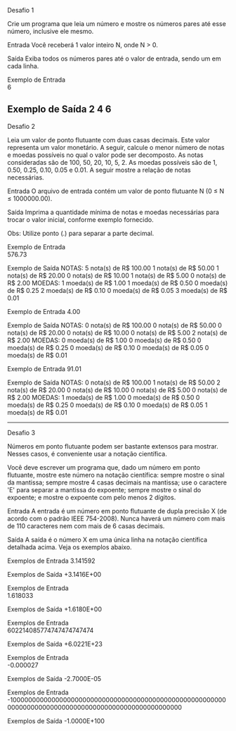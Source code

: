 Desafio 1

Crie um programa que leia um número e mostre os números pares até esse número, inclusive ele mesmo.

Entrada
Você receberá 1 valor inteiro N, onde N > 0.

Saída
Exiba todos os números pares até o valor de entrada, sendo um em cada linha. 

 
Exemplo de Entrada	
6	

Exemplo de Saída
2
4
6
-------------------------------------------------------------------------------------------------------------------------------

Desafio 2

Leia um valor de ponto flutuante com duas casas decimais. Este valor representa um valor monetário. 
A seguir, calcule o menor número de notas e moedas possíveis no qual o valor pode ser decomposto. 
As notas consideradas são de 100, 50, 20, 10, 5, 2. As moedas possíveis são de 1, 0.50, 0.25, 0.10, 0.05 e 0.01. A seguir mostre a relação de notas necessárias.

Entrada
O arquivo de entrada contém um valor de ponto flutuante N (0 ≤ N ≤ 1000000.00).

Saída
Imprima a quantidade mínima de notas e moedas necessárias para trocar o valor inicial, conforme exemplo fornecido.

Obs: Utilize ponto (.) para separar a parte decimal.

 
Exemplo de Entrada	
576.73

Exemplo de Saída
NOTAS:
5 nota(s) de R$ 100.00
1 nota(s) de R$ 50.00
1 nota(s) de R$ 20.00
0 nota(s) de R$ 10.00
1 nota(s) de R$ 5.00
0 nota(s) de R$ 2.00
MOEDAS:
1 moeda(s) de R$ 1.00
1 moeda(s) de R$ 0.50
0 moeda(s) de R$ 0.25
2 moeda(s) de R$ 0.10
0 moeda(s) de R$ 0.05
3 moeda(s) de R$ 0.01

Exemplo de Entrada
4.00

Exemplo de Saída
NOTAS:
0 nota(s) de R$ 100.00
0 nota(s) de R$ 50.00
0 nota(s) de R$ 20.00
0 nota(s) de R$ 10.00
0 nota(s) de R$ 5.00
2 nota(s) de R$ 2.00
MOEDAS:
0 moeda(s) de R$ 1.00
0 moeda(s) de R$ 0.50
0 moeda(s) de R$ 0.25
0 moeda(s) de R$ 0.10
0 moeda(s) de R$ 0.05
0 moeda(s) de R$ 0.01

Exemplo de Entrada
91.01

Exemplo de Saída
NOTAS:
0 nota(s) de R$ 100.00
1 nota(s) de R$ 50.00
2 nota(s) de R$ 20.00
0 nota(s) de R$ 10.00
0 nota(s) de R$ 5.00
0 nota(s) de R$ 2.00
MOEDAS:
1 moeda(s) de R$ 1.00
0 moeda(s) de R$ 0.50
0 moeda(s) de R$ 0.25
0 moeda(s) de R$ 0.10
0 moeda(s) de R$ 0.05
1 moeda(s) de R$ 0.01

-------------------------------------------------------------------------------------------------------------------------------

Desafio 3

Números em ponto flutuante podem ser bastante extensos para mostrar. Nesses casos, é conveniente usar a notação científica.

Você deve escrever um programa que, dado um número em ponto flutuante, mostre este número na notação científica: 
sempre mostre o sinal da mantissa; sempre mostre 4 casas decimais na mantissa; use o caractere 'E' para separar a mantissa do expoente; 
sempre mostre o sinal do expoente; e mostre o expoente com pelo menos 2 dígitos.

Entrada
A entrada é um número em ponto flutuante de dupla precisão X (de acordo com o padrão IEEE 754-2008). 
Nunca haverá um número com mais de 110 caracteres nem com mais de 6 casas decimais.

Saída
A saída é o número X em uma única linha na notação científica detalhada acima. Veja os exemplos abaixo.

 
Exemplos de Entrada	
3.141592

Exemplos de Saída
+3.1416E+00

Exemplos de Entrada	 
1.618033

Exemplos de Saída
+1.6180E+00

Exemplos de Entrada	 
602214085774747474747474

Exemplos de Saída
+6.0221E+23

Exemplos de Entrada	 
-0.000027

Exemplos de Saída
-2.7000E-05

Exemplos de Entrada	
-10000000000000000000000000000000000000000000000000000000000000000000000000000000000000000000000000000

Exemplos de Saída
-1.0000E+100